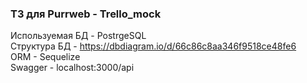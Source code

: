 ### ТЗ для Purrweb - Trello_mock
Используемая БД - PostrgeSQL  
Структура БД - https://dbdiagram.io/d/66c86c8aa346f9518ce48fe6  
ORM - Sequelize  
Swagger - localhost:3000/api
